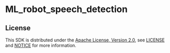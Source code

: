 # ML_robot_speech_detection


## License
This SDK is distributed under the [Apache License, Version 2.0](https://www.apache.org/licenses/LICENSE-2.0), see [LICENSE](https://github.com/RonaldsonBellande/ML_robot_speech_detection/blob/master/LICENSE) and [NOTICE](https://github.com/RonaldsonBellande/ML_robot_speech_detection/blob/master/LICENSE) for more information.
